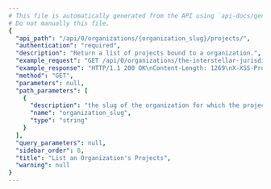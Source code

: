 ```yaml
---
# This file is automatically generated from the API using `api-docs/generate.py`
# Do not manually this file.
{
  "api_path": "/api/0/organizations/{organization_slug}/projects/", 
  "authentication": "required", 
  "description": "Return a list of projects bound to a organization.", 
  "example_request": "GET /api/0/organizations/the-interstellar-jurisdiction/projects/ HTTP/1.1\nHost: sentry.io\nAuthorization: Bearer {base64-encoded-key-here}", 
  "example_response": "HTTP/1.1 200 OK\nContent-Length: 1269\nX-XSS-Protection: 1; mode=block\nX-Content-Type-Options: nosniff\nContent-Language: en\nVary: Accept-Language, Cookie\nLink: <https://sentry.io/api/0/organizations/the-interstellar-jurisdiction/projects/?&cursor=100:-1:1>; rel=\"previous\"; results=\"false\"; cursor=\"100:-1:1\", <https://sentry.io/api/0/organizations/the-interstellar-jurisdiction/projects/?&cursor=100:1:0>; rel=\"next\"; results=\"false\"; cursor=\"100:1:0\"\nAllow: GET, HEAD, OPTIONS\nX-Frame-Options: deny\nContent-Type: application/json\n\n[\n  {\n    \"dateCreated\": \"2018-11-06T17:23:13.337Z\", \n    \"firstEvent\": null, \n    \"hasAccess\": true, \n    \"id\": \"3\", \n    \"isBookmarked\": false, \n    \"isMember\": true, \n    \"latestDeploys\": null, \n    \"name\": \"Prime Mover\", \n    \"platform\": null, \n    \"platforms\": [], \n    \"slug\": \"prime-mover\", \n    \"team\": {\n      \"id\": \"2\", \n      \"name\": \"Powerful Abolitionist\", \n      \"slug\": \"powerful-abolitionist\"\n    }, \n    \"teams\": [\n      {\n        \"id\": \"2\", \n        \"name\": \"Powerful Abolitionist\", \n        \"slug\": \"powerful-abolitionist\"\n      }\n    ]\n  }, \n  {\n    \"dateCreated\": \"2018-11-06T17:23:04.019Z\", \n    \"firstEvent\": null, \n    \"hasAccess\": true, \n    \"id\": \"2\", \n    \"isBookmarked\": false, \n    \"isMember\": true, \n    \"latestDeploys\": null, \n    \"name\": \"Pump Station\", \n    \"platform\": null, \n    \"platforms\": [], \n    \"slug\": \"pump-station\", \n    \"team\": {\n      \"id\": \"2\", \n      \"name\": \"Powerful Abolitionist\", \n      \"slug\": \"powerful-abolitionist\"\n    }, \n    \"teams\": [\n      {\n        \"id\": \"2\", \n        \"name\": \"Powerful Abolitionist\", \n        \"slug\": \"powerful-abolitionist\"\n      }\n    ]\n  }, \n  {\n    \"dateCreated\": \"2018-11-06T17:23:47.047Z\", \n    \"firstEvent\": null, \n    \"hasAccess\": true, \n    \"id\": \"4\", \n    \"isBookmarked\": false, \n    \"isMember\": true, \n    \"latestDeploys\": null, \n    \"name\": \"The Spoiled Yoghurt\", \n    \"platform\": null, \n    \"platforms\": [], \n    \"slug\": \"the-spoiled-yoghurt\", \n    \"team\": {\n      \"id\": \"2\", \n      \"name\": \"Powerful Abolitionist\", \n      \"slug\": \"powerful-abolitionist\"\n    }, \n    \"teams\": [\n      {\n        \"id\": \"2\", \n        \"name\": \"Powerful Abolitionist\", \n        \"slug\": \"powerful-abolitionist\"\n      }\n    ]\n  }\n]", 
  "method": "GET", 
  "parameters": null, 
  "path_parameters": [
    {
      "description": "the slug of the organization for which the projects should be listed.", 
      "name": "organization_slug", 
      "type": "string"
    }
  ], 
  "query_parameters": null, 
  "sidebar_order": 8, 
  "title": "List an Organization's Projects", 
  "warning": null
}
---
```

